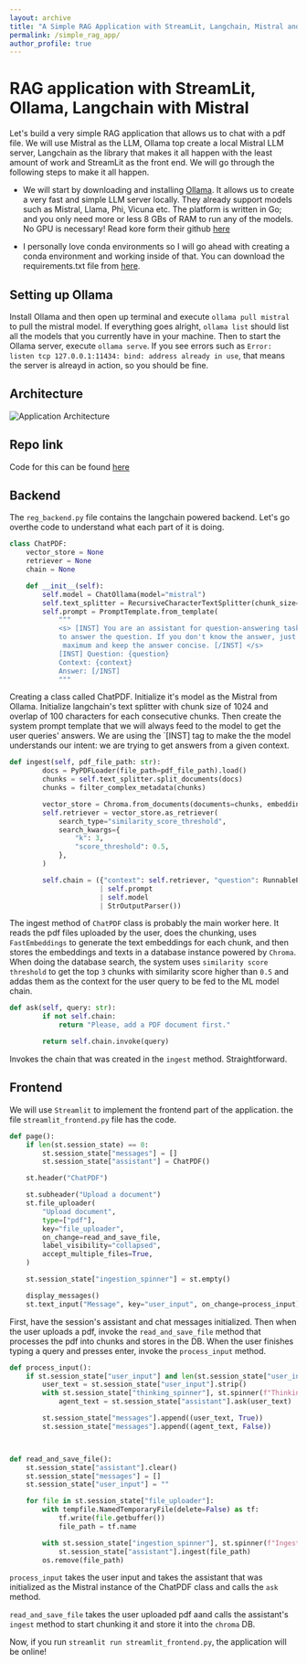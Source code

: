 ```yaml
---
layout: archive
title: "A Simple RAG Application with StreamLit, Langchain, Mistral and Ollama"
permalink: /simple_rag_app/
author_profile: true
---
```


# RAG application with StreamLit, Ollama, Langchain with Mistral

Let's build a very simple RAG application that allows us to chat with a pdf file. We will use Mistral as the LLM, Ollama top create a local Mistral LLM server, Langchain as the library that makes it all happen with the least amount of work and StreamLit as the front end. We will go through the following steps to make it all happen.


* We will start by downloading and installing [Ollama](https://ollama.com/). It allows us to create a very fast and simple LLM server locally. They already support models such as Mistral, Llama, Phi, Vicuna etc. The platform is written in Go; and you only need more or less 8 GBs of RAM to run any of the models. No GPU is necessary! Read kore form their github [here](https://github.com/ollama/ollama)

* I personally love conda environments so I will go ahead with creating a conda environment and working inside of that. You can download the requirements.txt file from [here](https://github.com/RahatIbnRafiq/simple_rag_app).

## Setting up Ollama

Install Ollama and then open up terminal and execute `ollama pull mistral` to pull the mistral model. If everything goes alright, `ollama list` should list all the models that you currently have in your machine. Then to start the Ollama server, execute `ollama serve`. If you see errors such as ``Error: listen tcp 127.0.0.1:11434: bind: address already in use``, that means the server is alreayd in action, so you should be fine.

## Architecture

![Application Architecture](https://rahatibnrafiq.github.io/images/simple_rag_app.png "Our Application Architecture")


## Repo link
Code for this can be found [here](https://github.com/RahatIbnRafiq/simple_rag_app)


## Backend

The `reg_backend.py` file contains the langchain powered backend. Let's go overthe code to understand what each part of it is doing.

```python
class ChatPDF:
    vector_store = None
    retriever = None
    chain = None

    def __init__(self):
        self.model = ChatOllama(model="mistral")
        self.text_splitter = RecursiveCharacterTextSplitter(chunk_size=1024, chunk_overlap=100)
        self.prompt = PromptTemplate.from_template(
            """
            <s> [INST] You are an assistant for question-answering tasks. Use the following pieces of retrieved context 
            to answer the question. If you don't know the answer, just say that you don't know. Use three sentences
             maximum and keep the answer concise. [/INST] </s> 
            [INST] Question: {question} 
            Context: {context} 
            Answer: [/INST]
            """
```

Creating a class called ChatPDF. Initialize it's model as the Mistral from Ollama. Initialize langchain's text splitter with chunk size of 1024 and overlap of 100 characters for each consecutive chunks. Then create the system prompt template that we will always feed to the model to get the user queries' answers. We are using the `[INST] tag to make the the model understands our intent: we are trying to get answers from a given context.


```python
def ingest(self, pdf_file_path: str):
        docs = PyPDFLoader(file_path=pdf_file_path).load()
        chunks = self.text_splitter.split_documents(docs)
        chunks = filter_complex_metadata(chunks)

        vector_store = Chroma.from_documents(documents=chunks, embedding=FastEmbedEmbeddings())
        self.retriever = vector_store.as_retriever(
            search_type="similarity_score_threshold",
            search_kwargs={
                "k": 3,
                "score_threshold": 0.5,
            },
        )

        self.chain = ({"context": self.retriever, "question": RunnablePassthrough()}
                      | self.prompt
                      | self.model
                      | StrOutputParser())
```

The ingest method of `ChatPDF` class is probably the main worker here. It reads the pdf files uploaded by the user, does the chunking, uses `FastEmbeddings` to generate the text embeddings for each chunk, and then stores the embeddings and texts in a database instance powered by `Chroma`. When doing the database search, the system uses `similarity score threshold` to get the top `3` chunks with similarity score higher than `0.5` and addas them as the context for the user query to be fed to the ML model chain.

```python
def ask(self, query: str):
        if not self.chain:
            return "Please, add a PDF document first."

        return self.chain.invoke(query)
```

Invokes the chain that was created in the `ingest` method. Straightforward.



## Frontend

We will use `Streamlit` to  implement the frontend part of the application. the file `streamlit_frontend.py` file has the code.

```python
def page():
    if len(st.session_state) == 0:
        st.session_state["messages"] = []
        st.session_state["assistant"] = ChatPDF()

    st.header("ChatPDF")

    st.subheader("Upload a document")
    st.file_uploader(
        "Upload document",
        type=["pdf"],
        key="file_uploader",
        on_change=read_and_save_file,
        label_visibility="collapsed",
        accept_multiple_files=True,
    )

    st.session_state["ingestion_spinner"] = st.empty()

    display_messages()
    st.text_input("Message", key="user_input", on_change=process_input)
```

First, have the session's assistant and chat messages initialized. Then when the user uploads a pdf, invoke the `read_and_save_file` method that processes the pdf into chunks and stores in the DB.
When the user finishes typing a query and presses enter, invoke the `process_input` method.

```python
def process_input():
    if st.session_state["user_input"] and len(st.session_state["user_input"].strip()) > 0:
        user_text = st.session_state["user_input"].strip()
        with st.session_state["thinking_spinner"], st.spinner(f"Thinking"):
            agent_text = st.session_state["assistant"].ask(user_text)

        st.session_state["messages"].append((user_text, True))
        st.session_state["messages"].append((agent_text, False))



def read_and_save_file():
    st.session_state["assistant"].clear()
    st.session_state["messages"] = []
    st.session_state["user_input"] = ""

    for file in st.session_state["file_uploader"]:
        with tempfile.NamedTemporaryFile(delete=False) as tf:
            tf.write(file.getbuffer())
            file_path = tf.name

        with st.session_state["ingestion_spinner"], st.spinner(f"Ingesting {file.name}"):
            st.session_state["assistant"].ingest(file_path)
        os.remove(file_path)
```

`process_input` takes the user input and takes the assistant that was initialized as the Mistral instance of the ChatPDF class and calls the `ask` method.

`read_and_save_file` takes the user uploaded pdf aand calls the assistant's `ingest` method to start chunking it and store it into the `chroma` DB.


Now, if you run `streamlit run streamlit_frontend.py`, the application will be online!
